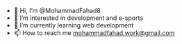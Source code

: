 - 👋 Hi, I’m @MohammadFahad8
- 👀 I’m interested in development and e-sports
- 🌱 I’m currently learning web development
- 📫 How to reach me mohammadfahad.work@gmail.com

<!---
MohammadFahad8/MohammadFahad8 is a ✨ special ✨ repository because its `README.md` (this file) appears on your GitHub profile.
You can click the Preview link to take a look at your changes.
--->
